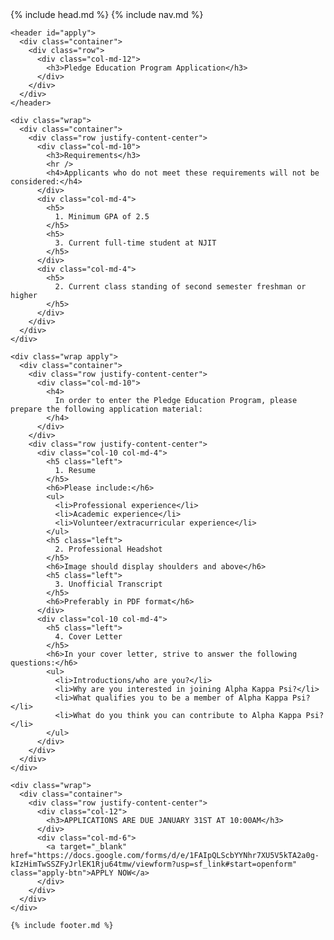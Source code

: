<!DOCTYPE html>
<html>
  <head>
    {% include head.md %}
  </head>

  <body>
  	{% include nav.md %}

    <header id="apply">
      <div class="container">
        <div class="row">
          <div class="col-md-12">
            <h3>Pledge Education Program Application</h3>
          </div>
        </div>
      </div>
    </header>

    <div class="wrap">
      <div class="container">
        <div class="row justify-content-center">
          <div class="col-md-10">
            <h3>Requirements</h3>
            <hr />
            <h4>Applicants who do not meet these requirements will not be considered:</h4>
          </div>
          <div class="col-md-4">
            <h5>
              1. Minimum GPA of 2.5
            </h5>
            <h5>
              3. Current full-time student at NJIT
            </h5>
          </div>
          <div class="col-md-4">
            <h5>
              2. Current class standing of second semester freshman or higher
            </h5>
          </div>
        </div>
      </div>
    </div>

    <div class="wrap apply">
      <div class="container">
        <div class="row justify-content-center">
          <div class="col-md-10">
            <h4>
              In order to enter the Pledge Education Program, please prepare the following application material:
            </h4>
          </div>
        </div>
        <div class="row justify-content-center">
          <div class="col-10 col-md-4">
            <h5 class="left">
              1. Resume
            </h5>
            <h6>Please include:</h6>
            <ul>
              <li>Professional experience</li>
              <li>Academic experience</li>
              <li>Volunteer/extracurricular experience</li>
            </ul>
            <h5 class="left">
              2. Professional Headshot
            </h5>
            <h6>Image should display shoulders and above</h6>
            <h5 class="left">
              3. Unofficial Transcript
            </h5>
            <h6>Preferably in PDF format</h6>
          </div>
          <div class="col-10 col-md-4">
            <h5 class="left">
              4. Cover Letter
            </h5>
            <h6>In your cover letter, strive to answer the following questions:</h6>
            <ul>
              <li>Introductions/who are you?</li>
              <li>Why are you interested in joining Alpha Kappa Psi?</li>
              <li>What qualifies you to be a member of Alpha Kappa Psi?</li>
              <li>What do you think you can contribute to Alpha Kappa Psi?</li>
            </ul>
          </div>
        </div>
      </div>
    </div>

    <div class="wrap">
      <div class="container">
        <div class="row justify-content-center">
          <div class="col-12">
            <h3>APPLICATIONS ARE DUE JANUARY 31ST AT 10:00AM</h3>
          </div>
          <div class="col-md-6">
            <a target="_blank" href="https://docs.google.com/forms/d/e/1FAIpQLScbYYNhr7XU5V5kTA2a0g-kIzHimTwSSZFyJrlEK1Rju64tmw/viewform?usp=sf_link#start=openform" class="apply-btn">APPLY NOW</a>
          </div>
        </div>
      </div>
    </div>

    {% include footer.md %}
  </body>

</html>
